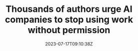 ---
external: true
url: https://www.npr.org/2023/07/17/1187523435/thousands-of-authors-urge-ai-companies-to-stop-using-work-without-permission
title: Thousands of authors urge AI companies to stop using work without permission
description: Thousands of writers including Nora Roberts, Viet Thanh Nguyen, Michael Chabon and Margaret Atwood have signed a letter asking artificial intelligence companies like OpenAI and Meta to stop using their work without permission or compensation.
date: 2023-07-17T09:10:38Z
icon: https://www.google.com/s2/favicons?domain=https://www.npr.org&sz=32
source: NPR
---